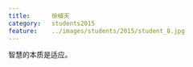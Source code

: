```yaml
---
title:		徐植天
category:	students2015
feature:	../images/students/2015/student_8.jpg
---
```

智慧的本质是适应。


